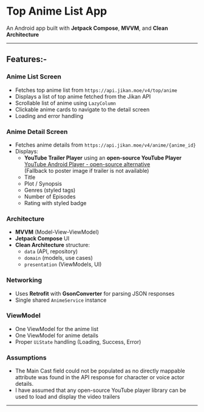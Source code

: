 # Top Anime List App

An Android app built with **Jetpack Compose**, **MVVM**, and **Clean Architecture**

---
## Features:-

### Anime List Screen
- Fetches top anime list from `https://api.jikan.moe/v4/top/anime`
- Displays a list of top anime fetched from the Jikan API
- Scrollable list of anime using `LazyColumn`
- Clickable anime cards to navigate to the detail screen
- Loading and error handling

### Anime Detail Screen
- Fetches anime details from `https://api.jikan.moe/v4/anime/{anime_id}`
- Displays:
    -  **YouTube Trailer Player** using an **open-source YouTube Player**  
       [YouTube Android Player - open-source alternative](https://github.com/PierfrancescoSoffritti/android-youtube-player)  
      (Fallback to poster image if trailer is not available)
    -  Title
    -  Plot / Synopsis
    -  Genres (styled tags)
    -  Number of Episodes
    -  Rating with styled badge

### Architecture
- **MVVM** (Model-View-ViewModel)
- **Jetpack Compose** UI
- **Clean Architecture** structure:
    - `data` (API, repository)
    - `domain` (models, use cases)
    - `presentation` (ViewModels, UI)

### Networking
- Uses **Retrofit** with **GsonConverter** for parsing JSON responses
- Single shared `AnimeService` instance

### ViewModel
- One ViewModel for the anime list
- One ViewModel for anime details
- Proper `UiState` handling (Loading, Success, Error)

### Assumptions
-  The Main Cast field could not be populated as no directly mappable attribute was found in the API response for character or voice actor details.
-  I have assumed that any open-source YouTube player library can be used to load and display the video trailers

---

